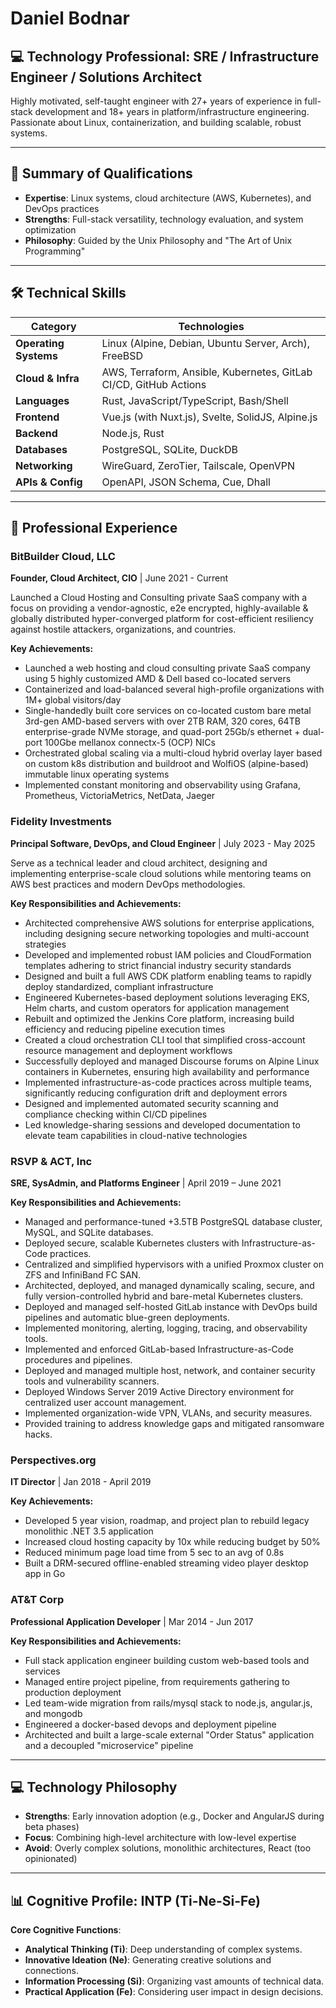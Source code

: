 # Daniel Bodnar

## 💻 Technology Professional: SRE / Infrastructure Engineer / Solutions Architect

Highly motivated, self-taught engineer with 27+ years of experience in full-stack development and 18+ years in platform/infrastructure engineering.
Passionate about Linux, containerization, and building scalable, robust systems.

------------------------------------------------------------------------

## 🌟 Summary of Qualifications

- **Expertise**: Linux systems, cloud architecture (AWS, Kubernetes), and DevOps practices
- **Strengths**: Full-stack versatility, technology evaluation, and system optimization
- **Philosophy**: Guided by the Unix Philosophy and "The Art of Unix Programming"

------------------------------------------------------------------------

## 🛠️ Technical Skills

| **Category** | **Technologies** |
|------------------|------------------------------------------------------|
| **Operating Systems** | Linux (Alpine, Debian, Ubuntu Server, Arch), FreeBSD |
| **Cloud & Infra** | AWS, Terraform, Ansible, Kubernetes, GitLab CI/CD, GitHub Actions |
| **Languages** | Rust, JavaScript/TypeScript, Bash/Shell |
| **Frontend** | Vue.js (with Nuxt.js), Svelte, SolidJS, Alpine.js |
| **Backend** | Node.js, Rust |
| **Databases** | PostgreSQL, SQLite, DuckDB |
| **Networking** | WireGuard, ZeroTier, Tailscale, OpenVPN |
| **APIs & Config** | OpenAPI, JSON Schema, Cue, Dhall |

------------------------------------------------------------------------

## 🏢 Professional Experience

### BitBuilder Cloud, LLC

**Founder, Cloud Architect, CIO** | June 2021 - Current

Launched a Cloud Hosting and Consulting private SaaS company with a focus on providing a vendor-agnostic, e2e encrypted, highly-available & globally distributed hyper-converged platform for cost-efficient resiliency against hostile attackers, organizations, and countries.

**Key Achievements:**

- Launched a web hosting and cloud consulting private SaaS company using 5 highly customized AMD & Dell based co-located servers
- Containerized and load-balanced several high-profile organizations with 1M+ global visitors/day
- Single-handedly built core services on co-located custom bare metal 3rd-gen AMD-based servers with over 2TB RAM, 320 cores, 64TB enterprise-grade NVMe storage, and quad-port 25Gb/s ethernet + dual-port 100Gbe mellanox connectx-5 (OCP) NICs
- Orchestrated global scaling via a multi-cloud hybrid overlay layer based on custom k8s distribution and buildroot and WolfiOS (alpine-based) immutable linux operating systems
- Implemented constant monitoring and observability using Grafana, Prometheus, VictoriaMetrics, NetData, Jaeger

### Fidelity Investments

**Principal Software, DevOps, and Cloud Engineer** | July 2023 - May 2025

Serve as a technical leader and cloud architect, designing and implementing enterprise-scale cloud solutions while mentoring teams on AWS best practices and modern DevOps methodologies.

**Key Responsibilities and Achievements:**

- Architected comprehensive AWS solutions for enterprise applications, including designing secure networking topologies and multi-account strategies
- Developed and implemented robust IAM policies and CloudFormation templates adhering to strict financial industry security standards
- Designed and built a full AWS CDK platform enabling teams to rapidly deploy standardized, compliant infrastructure
- Engineered Kubernetes-based deployment solutions leveraging EKS, Helm charts, and custom operators for application management
- Rebuilt and optimized the Jenkins Core platform, increasing build efficiency and reducing pipeline execution times
- Created a cloud orchestration CLI tool that simplified cross-account resource management and deployment workflows
- Successfully deployed and managed Discourse forums on Alpine Linux containers in Kubernetes, ensuring high availability and performance
- Implemented infrastructure-as-code practices across multiple teams, significantly reducing configuration drift and deployment errors
- Designed and implemented automated security scanning and compliance checking within CI/CD pipelines
- Led knowledge-sharing sessions and developed documentation to elevate team capabilities in cloud-native technologies

### RSVP & ACT, Inc

**SRE, SysAdmin, and Platforms Engineer** | April 2019 – June 2021

**Key Responsibilities and Achievements:**

- Managed and performance-tuned +3.5TB PostgreSQL database cluster, MySQL, and SQLite databases.
- Deployed secure, scalable Kubernetes clusters with Infrastructure-as-Code practices.
- Centralized and simplified hypervisors with a unified Proxmox cluster on ZFS and InfiniBand FC SAN.
- Architected, deployed, and managed dynamically scaling, secure, and fully version-controlled hybrid and bare-metal Kubernetes clusters.
- Deployed and managed self-hosted GitLab instance with DevOps build pipelines and automatic blue-green deployments.
- Implemented monitoring, alerting, logging, tracing, and observability tools.
- Implemented and enforced GitLab-based Infrastructure-as-Code procedures and pipelines.
- Deployed and managed multiple host, network, and container security tools and vulnerability scanners.
- Deployed Windows Server 2019 Active Directory environment for centralized user account management.
- Implemented organization-wide VPN, VLANs, and security measures.
- Provided training to address knowledge gaps and mitigated ransomware hacks.

### Perspectives.org

**IT Director** | Jan 2018 - April 2019

**Key Achievements:**

- Developed 5 year vision, roadmap, and project plan to rebuild legacy monolithic .NET 3.5 application
- Increased cloud hosting capacity by 10x while reducing budget by 50%
- Reduced minimum page load time from 5 sec to an avg of 0.8s
- Built a DRM-secured offline-enabled streaming video player desktop app in Go

### AT&T Corp

**Professional Application Developer** | Mar 2014 - Jun 2017

**Key Responsibilities and Achievements:**

- Full stack application engineer building custom web-based tools and services
- Managed entire project pipeline, from requirements gathering to production deployment
- Led team-wide migration from rails/mysql stack to node.js, angular.js, and mongodb
- Engineered a docker-based devops and deployment pipeline
- Architected and built a large-scale external "Order Status" application and a decoupled "microservice" pipeline

------------------------------------------------------------------------

## 💻 Technology Philosophy

- **Strengths**: Early innovation adoption (e.g., Docker and AngularJS during beta phases)
- **Focus**: Combining high-level architecture with low-level expertise
- **Avoid**: Overly complex solutions, monolithic architectures, React (too opinionated)

------------------------------------------------------------------------

## 📊 Cognitive Profile: INTP (Ti-Ne-Si-Fe)

**Core Cognitive Functions**:

- **Analytical Thinking (Ti)**: Deep understanding of complex systems.
- **Innovative Ideation (Ne)**: Generating creative solutions and connections.
- **Information Processing (Si)**: Organizing vast amounts of technical data.
- **Practical Application (Fe)**: Considering user impact in design decisions.
